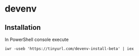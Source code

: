 # devenv

## Installation

In PowerShell console execute
```
iwr -useb 'https://tinyurl.com/devenv-install-beta' | iex
```
